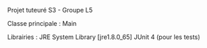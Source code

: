 Projet tuteuré S3 - Groupe L5

Classe principale : 
Main

Librairies : 
JRE System Library [jre1.8.0_65]
JUnit 4 (pour les tests)
